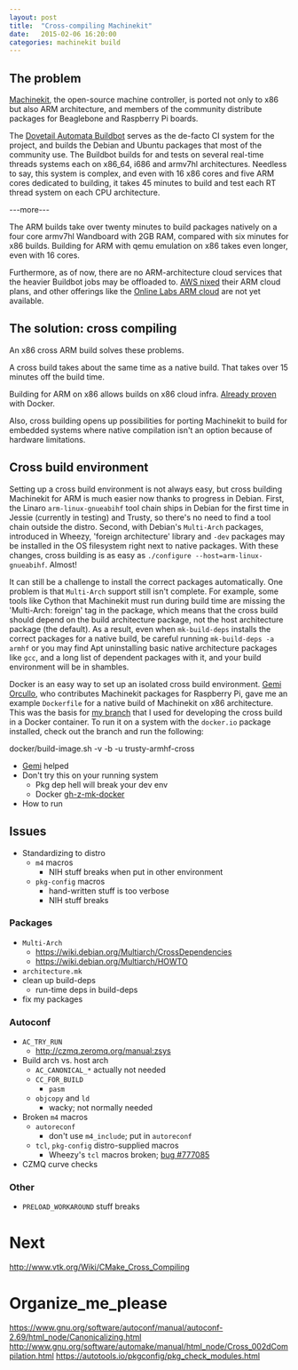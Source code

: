 ```yaml
---
layout: post
title:  "Cross-compiling Machinekit"
date:   2015-02-06 16:20:00
categories: machinekit build
---
```


## The problem

[Machinekit], the open-source machine controller, is ported not
only to x86 but also ARM architecture, and members of the community
distribute packages for Beaglebone and Raspberry Pi boards.

The [Dovetail Automata Buildbot] serves as the de-facto CI
system for the project, and builds the Debian and Ubuntu packages
that most of the community use.  The Buildbot builds for and tests on
several real-time threads systems each on x86_64, i686 and armv7hl
architectures.  Needless to say, this system is complex, and even with
16 x86 cores and five ARM cores dedicated to building, it takes 45
minutes to build and test each RT thread system on each CPU
architecture.

---more---

The ARM builds take over twenty minutes to build packages natively on
a four core armv7hl Wandboard with 2GB RAM, compared with six minutes
for x86 builds. Building for ARM with qemu emulation on x86 takes even
longer, even with 16 cores.

Furthermore, as of now, there are no ARM-architecture cloud services
that the heavier Buildbot jobs may be offloaded to.  [AWS
nixed] their ARM cloud plans, and other offerings like
the [Online Labs ARM cloud] are not yet
available.

[Machinekit]: http://machinekit.io
[Dovetail Automata Buildbot]: http://buildbot.dovetail-automata.com
[AWS nixed]: http://www.businesscloudnews.com/2014/11/18/aws-opts-for-custom-intel-over-arm-silicon/
[Online Labs ARM cloud]: http://techcrunch.com/2014/11/13/online-labs-designed-its-own-arm-servers-to-take-on-aws-digitalocean/


## The solution:  cross compiling

An x86 cross ARM build solves these problems.

A cross build takes about the same time as a native build.  That takes
over 15 minutes off the build time.

Building for ARM on x86 allows builds on x86 cloud infra.  [Already
proven][gh-z-mk-docker] with Docker.

Also, cross building opens up possibilities for porting Machinekit to
build for embedded systems where native compilation isn't an option
because of hardware limitations.


## Cross build environment

Setting up a cross build environment is not always easy, but cross
building Machinekit for ARM is much easier now thanks to progress in
Debian.  First, the Linaro `arm-linux-gnueabihf` tool chain ships in Debian
for the first time in Jessie (currently in testing) and Trusty, so
there's no need to find a tool chain outside the distro.  Second,
with Debian's `Multi-Arch` packages, introduced in Wheezy, 'foreign
architecture' library and `-dev` packages may be installed in the OS
filesystem right next to native packages.  With these changes, cross
building is as easy as `./configure --host=arm-linux-gnueabihf`.
Almost!

It can still be a challenge to install the correct packages
automatically.  One problem is that `Multi-Arch` support still isn't
complete.  For example, some tools like Cython that Machinekit must
run during build time are missing the 'Multi-Arch: foreign' tag in the
package, which means that the cross build should depend on the build
architecture package, not the host architecture package (the default).
As a result, even when `mk-build-deps` installs the correct packages
for a native build, be careful running `mk-build-deps -a armhf`
or you may find Apt uninstalling basic native architecture packages
like `gcc`, and a long list of dependent packages with it, and your
build environment will be in shambles.

Docker is an easy way to set up an isolated cross build environment.
[Gemi Orcullo][gh-kinsamanka], who contributes Machinekit packages for
Raspberry Pi, gave me an example `Dockerfile` for a native build of
Machinekit on x86 architecture.  This was the basis for [my
branch][gh-z-mk-docker] that I used for developing the cross build in
a Docker container.  To run it on a system with the `docker.io`
package installed, check out the branch and run the following:

   docker/build-image.sh -v -b -u trusty-armhf-cross

[gh-kinsamanka]: https://github.com/kinsamanka/


- [Gemi][gh-kinsamanka] helped
- Don't try this on your running system
  - Pkg dep hell will break your dev env
  - Docker [gh-z-mk-docker]
- How to run



[gh-mk-mk-pr477]: https://github.com/machinekit/machinekit/pull/477
[gh-mk-mk-iss479]: https://github.com/machinekit/machinekit/issues/479
[gh-z-mk-docker]: https://github.com/zultron/machinekit/tree/docker

## Issues

- Standardizing to distro
  - `m4` macros
    - NIH stuff breaks when put in other environment
  - `pkg-config` macros
    - hand-written stuff is too verbose
    - NIH stuff breaks

### Packages
- `Multi-Arch`
  - https://wiki.debian.org/Multiarch/CrossDependencies
  - https://wiki.debian.org/Multiarch/HOWTO
- `architecture.mk`
- clean up build-deps
  - run-time deps in build-deps
- fix my packages

### Autoconf
- `AC_TRY_RUN`
  - http://czmq.zeromq.org/manual:zsys
- Build arch vs. host arch
  - `AC_CANONICAL_*` actually not needed
  - `CC_FOR_BUILD`
    - `pasm`
  - `objcopy` and `ld`
    - wacky; not normally needed
- Broken `m4` macros
  - `autoreconf`
    - don't use `m4_include`; put in `autoreconf`
  - `tcl`, `pkg-config` distro-supplied macros
    - Wheezy's `tcl` macros broken; [bug #777085][debian-77085]
- CZMQ curve checks

### Other

- `PRELOAD_WORKAROUND` stuff breaks

# Next

http://www.vtk.org/Wiki/CMake_Cross_Compiling

# Organize_me_please

https://www.gnu.org/software/autoconf/manual/autoconf-2.69/html_node/Canonicalizing.html
http://www.gnu.org/software/automake/manual/html_node/Cross_002dCompilation.html
https://autotools.io/pkgconfig/pkg_check_modules.html



[debian-77085]:
https://bugs.debian.org/cgi-bin/bugreport.cgi?bug=777085
